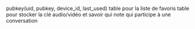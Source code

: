 pubkey(uid, pubkey, device_id, last_used)
table pour la liste de favoris
table pour stocker la clé audio/vidéo et savoir qui note qui participe à une conversation
